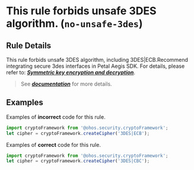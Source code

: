 # This rule forbids unsafe 3DES algorithm. (`no-unsafe-3des`)

## Rule Details

This rule forbids unsafe 3DES algorithm, including 3DES|ECB.Recommend integrating secure 3des interfaces in Petal Aegis SDK. For details,
please refer to: [**_Symmetric key encryption and decryption_**](https://developer.huawei.com/consumer/cn/doc/AppGallery-connect-References/aesenctext-0000001964620489).

> See [**_documentation_**](https://developer.huawei.com/consumer/{{region}}/doc/harmonyos-guides-{{apiVersion}}/ide-no-unsafe-3des-{{apiVersion}}) for more details.

## Examples

Examples of **incorrect** code for this rule.

```ts
import cryptoFramework from '@ohos.security.cryptoFramework';
let cipher = cryptoFramework.createCipher('3DES|ECB');
```

Examples of **correct** code for this rule.

```ts
import cryptoFramework from '@ohos.security.cryptoFramework';
let cipher = cryptoFramework.createCipher('3DES|CBC');
```
